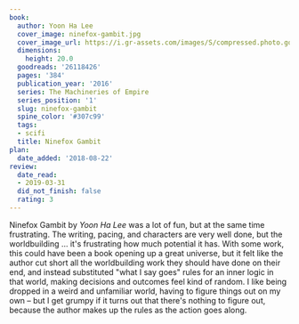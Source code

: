 ```yaml
---
book:
  author: Yoon Ha Lee
  cover_image: ninefox-gambit.jpg
  cover_image_url: https://i.gr-assets.com/images/S/compressed.photo.goodreads.com/books/1446557461l/26118426._SX98_.jpg
  dimensions:
    height: 20.0
  goodreads: '26118426'
  pages: '384'
  publication_year: '2016'
  series: The Machineries of Empire
  series_position: '1'
  slug: ninefox-gambit
  spine_color: '#307c99'
  tags:
  - scifi
  title: Ninefox Gambit
plan:
  date_added: '2018-08-22'
review:
  date_read:
  - 2019-03-31
  did_not_finish: false
  rating: 3
---
```


Ninefox Gambit by *Yoon Ha Lee* was a lot of fun, but at the same time frustrating. The writing, pacing, and characters are very well done, but the worldbuilding … it's frustrating how much potential it has. With some work, this could have been a book opening up a great universe, but it felt like the author cut short all the worldbuilding work they should have done on their end, and instead substituted "what I say goes" rules for an inner logic in that world, making decisions and outcomes feel kind of random. I like being dropped in a weird and unfamiliar world, having to figure things out on my own – but I get grumpy if it turns out that there's nothing to figure out, because the author makes up the rules as the action goes along.
